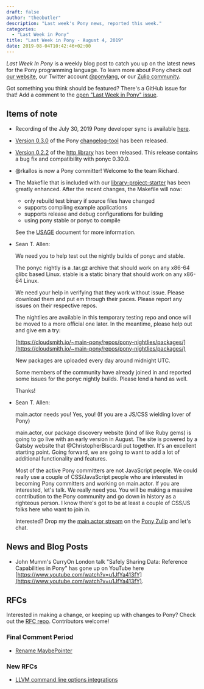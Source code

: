 ```yaml
---
draft: false
author: "theobutler"
description: "Last week's Pony news, reported this week."
categories:
  - "Last Week in Pony"
title: "Last Week in Pony - August 4, 2019"
date: 2019-08-04T10:42:46+02:00
---
```

_Last Week In Pony_ is a weekly blog post to catch you up on the latest news for the Pony programming language. To learn more about Pony check out [our website](https://ponylang.io), our Twitter account [@ponylang](https://twitter.com/ponylang), or our [Zulip community](https://ponylang.zulipchat.com).

Got something you think should be featured? There's a GitHub issue for that! Add a comment to the [open "Last Week in Pony" issue](https://github.com/ponylang/ponylang.github.io/issues?q=is%3Aissue+is%3Aopen+label%3Alast-week-in-pony).
<!-- more -->

## Items of note

- Recording of the July 30, 2019 Pony developer sync is available [here](https://sync-recordings.ponylang.io/r/2019_07_30.m4a).

- [Version 0.3.0](https://github.com/ponylang/changelog-tool/releases/tag/0.3.0) of the Pony [changelog-tool](https://github.com/ponylang/changelog-tool) has been released.

- [Version 0.2.2](https://github.com/ponylang/http/releases/tag/0.2.2) of the [http library](https://github.com/ponylang/http) has been released. This release contains a bug fix and compatibility with ponyc 0.30.0.

- @rkallos is now a Pony committer! Welcome to the team Richard.

- The Makefile that is included with our [library-project-starter](https://github.com/ponylang/library-project-starter) has been greatly enhanced. After the recent changes, the Makefile will now:

    - only rebuild test binary if source files have changed
    - supports compiling example applications
    - supports release and debug configurations for building
    - using pony stable or ponyc to compile

    See the [USAGE](https://github.com/ponylang/library-project-starter/blob/master/USAGE.md) document for more information.

- Sean T. Allen:

    We need you to help test out the nightly builds of ponyc and stable.

    The ponyc nightly is a .tar.gz archive that should work on any x86-64 glibc based Linux.
    stable is a static binary that should work on any x86-64 Linux.

    We need your help in verifying that they work without issue. Please download them and put em through their paces. Please report any issues on their respective repos.

    The nightlies are available in this temporary testing repo and once will be moved to a more official one later. In the meantime, please help out and give em a try:

    [https://cloudsmith.io/~main-pony/repos/pony-nightlies/packages/](https://cloudsmith.io/~main-pony/repos/pony-nightlies/packages/)

    New packages are uploaded every day around midnight UTC.

    Some members of the community have already joined in and reported some issues for the ponyc nightly builds. Please lend a hand as well.

    Thanks!

- Sean T. Allen:

    main.actor needs you! Yes, you! (If you are a JS/CSS wielding lover of Pony)

    main.actor, our package discovery website (kind of like Ruby gems) is going to go live with an early version in August. The site is powered by a Gatsby website that @ChristopherBiscardi put together. It's an excellent starting point. Going forward, we are going to want to add a lot of additional functionality and features.

    Most of the active Pony committers are not JavaScript people. We could really use a couple of CSS/JavaScript people who are interested in becoming Pony committers and working on main.actor. If you are interested, let's talk. We really need you. You will be making a massive contribution to the Pony community and go down in history as a righteous person. I know there's got to be at least a couple of CSS/JS folks here who want to join in.

    Interested? Drop my the [main.actor stream](https://ponylang.zulipchat.com/#narrow/stream/190361-main.2Eactor) on the [Pony Zulip](https://ponylang.zulipchat.com/) and let's chat.

## News and Blog Posts

- John Mumm's CurryOn London talk "Safely Sharing Data: Reference Capabilities in Pony" has gone up on YouTube here [https://www.youtube.com/watch?v=u1JfYa413fY](https://www.youtube.com/watch?v=u1JfYa413fY).

## RFCs

Interested in making a change, or keeping up with changes to Pony? Check out the [RFC repo](https://github.com/ponylang/rfcs). Contributors welcome!

### Final Comment Period

- [Rename MaybePointer](https://github.com/ponylang/rfcs/pull/152)

### New RFCs

- [LLVM command line options integrations](https://github.com/ponylang/rfcs/pull/153)
